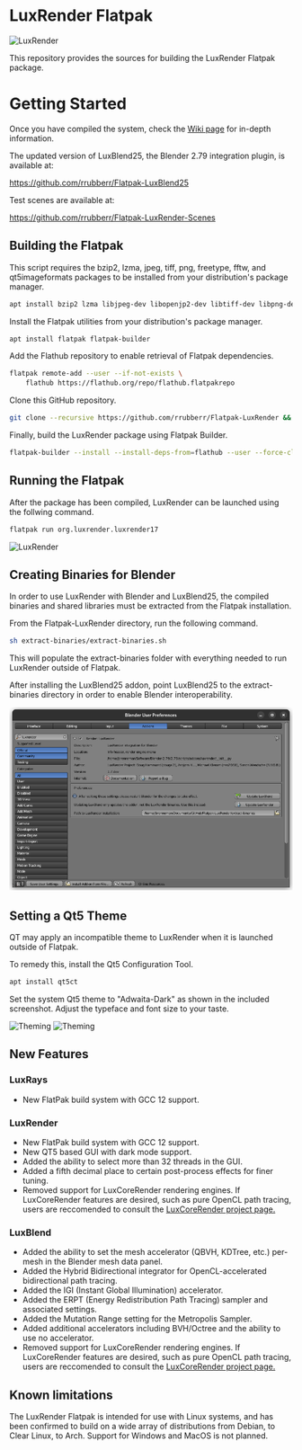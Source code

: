 # LuxRender Flatpak

![LuxRender](org.luxrender.luxrender17.png)

This repository provides the sources for building the LuxRender Flatpak package.

# Getting Started

Once you have compiled the system, check the [Wiki page](https://github.com/rrubberr/Flatpak-LuxRender/wiki) for in-depth information.

The updated version of LuxBlend25, the Blender 2.79 integration plugin, is available at:

https://github.com/rrubberr/Flatpak-LuxBlend25

Test scenes are available at:

https://github.com/rrubberr/Flatpak-LuxRender-Scenes

## Building the Flatpak

This script requires the bzip2, lzma, jpeg, tiff, png, freetype, fftw, and qt5imageformats packages to be installed from your distribution's package manager.

```sh
apt install bzip2 lzma libjpeg-dev libopenjp2-dev libtiff-dev libpng-dev libfreetype-dev libfftw3-dev qt5-image-formats-plugins
```


Install the Flatpak utilities from your distribution's package manager.

```sh
apt install flatpak flatpak-builder
```


Add the Flathub repository to enable retrieval of Flatpak dependencies.

```sh
flatpak remote-add --user --if-not-exists \
	flathub https://flathub.org/repo/flathub.flatpakrepo
```


Clone this GitHub repository.

```sh
git clone --recursive https://github.com/rrubberr/Flatpak-LuxRender && cd Flatpak-LuxRender
```


Finally, build the LuxRender package using Flatpak Builder.

```sh
flatpak-builder --install --install-deps-from=flathub --user --force-clean --force-clean .build-dir org.luxrender.luxrender17.yml
```


## Running the Flatpak

After the package has been compiled, LuxRender can be launched using the follwing command.

```sh
flatpak run org.luxrender.luxrender17
```
![LuxRender](images/org.luxrender.luxrender17_screenshot.png)


## Creating Binaries for Blender

In order to use LuxRender with Blender and LuxBlend25, the compiled binaries and shared libraries must be extracted from the Flatpak installation.

From the Flatpak-LuxRender directory, run the following command.

```sh
sh extract-binaries/extract-binaries.sh
```

This will populate the extract-binaries folder with everything needed to run LuxRender outside of Flatpak.

After installing the LuxBlend25 addon, point LuxBlend25 to the extract-binaries directory in order to enable Blender interoperability.

![Binaries](images/luxblend25-setdir.png)


## Setting a Qt5 Theme

QT may apply an incompatible theme to LuxRender when it is launched outside of Flatpak.

To remedy this, install the Qt5 Configuration Tool.

```sh
apt install qt5ct
```

Set the system Qt5 theme to "Adwaita-Dark" as shown in the included screenshot. Adjust the typeface and font size to your taste.

![Theming](images/org.luxrender.luxrender17_Qt5_Theming.png)
![Theming](images/org.luxrender.luxrender17_Qt5_Theming2.png)


## New Features

### LuxRays

* New FlatPak build system with GCC 12 support.

### LuxRender

* New FlatPak build system with GCC 12 support.
* New QT5 based GUI with dark mode support.
* Added the ability to select more than 32 threads in the GUI.
* Added a fifth decimal place to certain post-process effects for finer tuning.
* Removed support for LuxCoreRender rendering engines. If LuxCoreRender features are desired, such as pure OpenCL path tracing, users are reccomended to consult the [LuxCoreRender project page.](https://github.com/LuxCoreRender)

### LuxBlend

* Added the ability to set the mesh accelerator (QBVH, KDTree, etc.) per-mesh in the Blender mesh data panel.
* Added the Hybrid Bidirectional integrator for OpenCL-accelerated bidirectional path tracing.
* Added the IGI (Instant Global Illumination) accelerator.
* Added the ERPT (Energy Redistribution Path Tracing) sampler and associated settings.
* Added the Mutation Range setting for the Metropolis Sampler.
* Added additional accelerators including BVH/Octree and the ability to use no accelerator.
* Removed support for LuxCoreRender rendering engines. If LuxCoreRender features are desired, such as pure OpenCL path tracing, users are reccomended to consult the [LuxCoreRender project page.](https://github.com/LuxCoreRender)

## Known limitations

The LuxRender Flatpak is intended for use with Linux systems, and has been confirmed to build on a wide array of distributions from Debian, to Clear Linux, to Arch. Support for Windows and MacOS is not planned.
